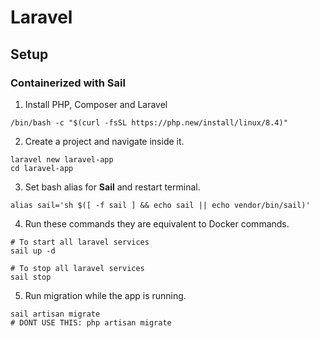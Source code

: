 # Laravel

## Setup

### Containerized with Sail

1. Install PHP, Composer and Laravel

```shell
/bin/bash -c "$(curl -fsSL https://php.new/install/linux/8.4)"
```

2. Create a project and navigate inside it.

```shell
laravel new laravel-app
cd laravel-app
```

3. Set bash alias for **Sail** and restart terminal.

```shell
alias sail='sh $([ -f sail ] && echo sail || echo vendor/bin/sail)'
```

4. Run these commands they are equivalent to Docker commands.

```shell
# To start all laravel services
sail up -d

# To stop all laravel services
sail stop
```

5. Run migration while the app is running.

```shell
sail artisan migrate
# DONT USE THIS: php artisan migrate
```
